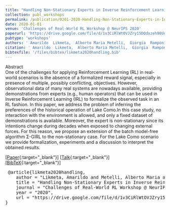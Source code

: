 ```yaml
---
title: "Handling Non-Stationary Experts in Inverse Reinforcement Learning: A Water System Control Case Study"
collection: publ_workshops
permalink: /publication/0201-2020-Handling-Non-Stationary-Experts-in-Inverse-Reinforcement-Learning-A-Water-System-Control-Case-Study
date: 2020-01-01
venue: 'Challenges of Real-World RL Workshop @ NeurIPS 2020'
paperurl: 'https://drive.google.com/file/d/1v3CiRlWtOVJZry15DQdxzeh98UoNAWbA/view'
pubtype: 'workshops'
authors: ' Amarildo  Likmeta,  Alberto Maria Metelli,  Giorgia  Ramponi,  Andrea  Tirinzoni,  Matteo  Giuliani, and  Marcello  Restelli'
citation: ' Amarildo  Likmeta,  Alberto Maria Metelli,  Giorgia  Ramponi,  Andrea  Tirinzoni,  Matteo  Giuliani, and  Marcello  Restelli&quot;Handling Non-Stationary Experts in Inverse Reinforcement Learning: A Water System Control Case Study.&quot; Challenges of Real-World RL Workshop @ NeurIPS 2020, 2020.'
bibtexfile: '/files/bibtex/likmeta2020handling.bib'
---
```

Abstract
 <br> One of the challenges for applying Reinforcement Learning (RL) in real-world scenarios is the absence of a formalized reward signal, especially in presence of multiple, possibly conflicting, objectives. However, observational data of many real systems are nowadays available, providing demonstrations from experts (e.g., human operators) that can be used in Inverse Reinforcement Learning (IRL) to formalize the observed task in an RL fashion. In this paper, we address the problem of inferring the preferences of the historical operation of Lake Como.In this case study, no interaction with the environment is allowed, and only a fixed dataset of demonstrations is available. Moreover, the expert is non-stationary since its intentions change during decades when exposed to changing external forces. For this reason, we propose an extension of the batch model-free algorithm Σ-GIRL to the non-stationary case. For the Lake Como scenario we provide formalization, experiments and a discussion to interpret the obtained results. <br> 

 [[Paper](https://drive.google.com/file/d/1v3CiRlWtOVJZry15DQdxzeh98UoNAWbA/view){:target="_blank"}] [[Talk](https://slideslive.com/38943284/handling-nonstationary-experts-in-inverse-reinforcement-learning-a-water-system-control-case-study){:target="_blank"}] [[BibTeX](/files/bibtex/likmeta2020handling.bib){:target="_blank"}] 
<pre> @article{likmeta2020handling,
    author = "Likmeta, Amarildo and Metelli, Alberto Maria and Ramponi, Giorgia and Tirinzoni, Andrea and Giuliani, Matteo and Restelli, Marcello",
    title = "Handling Non-Stationary Experts in Inverse Reinforcement Learning: A Water System Control Case Study",
    journal = "Challenges of Real-World RL Workshop @ NeurIPS 2020",
    year = "2020",
    url = "https://drive.google.com/file/d/1v3CiRlWtOVJZry15DQdxzeh98UoNAWbA/view"
} </pre>
